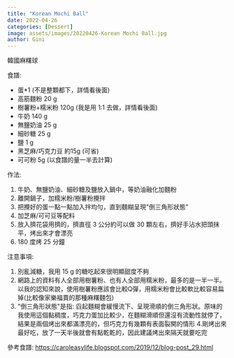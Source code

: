 ```yaml
---
title: "Korean Mochi Ball"
date: 2022-04-26
categories: [Dessert]
image: assets/images/20220426-Korean Mochi Ball.jpg
author: Gini
---
```

韓國麻糬球

食譜:
- 蛋*1 (不是整顆都下，詳情看後面)
- 高筋麵粉 20 g
- 樹薯粉+糯米粉 120g (我是用 1:1 去做，詳情看後面)
- 牛奶 140 g
- 無鹽奶油 25 g
- 細砂糖 25 g
- 鹽 1 g
- 黑芝麻/巧克力豆 約15g (可省)
- 可可粉 5g (以食譜的量一半去計算)

作法:
1. 牛奶、無鹽奶油、細砂糖及鹽放入鍋中，等奶油融化加麵粉
2. 離開鍋子，加糯米粉/樹薯粉攪拌
3. 把攪好的蛋一點一點加入拌均勻，直到麵糊呈現"倒三角形狀態"
4. 加芝麻/可可豆等配料
5. 放入擠花袋用擠的，擠直徑 3 公分約可以做 30 顆左右，擠好手沾水把頭抹平，烤出來才會漂亮
6. 180 度烤 25 分鐘

注意事項:
1. 別亂減糖，我用 15 g 的糖吃起來很明顯甜度不夠
2. 網路上的資料有人全部用樹薯粉、也有人全部用糯米粉，最多的是一半一半。以我的認知來說，使用樹薯粉應該會比較Q彈，用糯米粉會比較軟比較容易扁掉(比較像家樂福賣的那種麻糬麵包)
3. "倒三角形狀態"是指: 舀起麵糊會緩慢流下、呈現滑順的倒三角形狀。原味的我使用這個黏稠度，巧克力蛋加比較少，在麵糊滑順但還沒有流動性就停了，結果是兩個烤出來都滿漂亮的，但巧克力有幾顆有表面裂開的情形
4.剛烤出來最好吃，放了一天半後就會有點乾乾的，因此建議烤出來隔天就要吃完

<p style="overflow-wrap: anywhere;">參考食譜:
<a href="https://caroleasylife.blogspot.com/2019/12/blog-post_29.html" target="_blank">https://caroleasylife.blogspot.com/2019/12/blog-post_29.html</a>
</p>